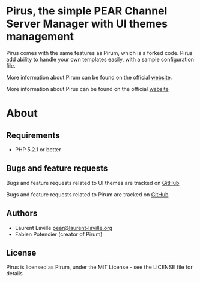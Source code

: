 Pirus, the simple PEAR Channel Server Manager with UI themes management
=======================================================================

Pirus comes with the same features as Pirum, which is a forked code.
Pirus add ability to handle your own templates easily, with a sample configuration file.

More information about Pirum can be found on the official [website](http://pirum.sensiolabs.org/).

More information about Pirus can be found on the official [website](http://php5.laurent-laville.org/pirus/)

About
=====

Requirements
------------

- PHP 5.2.1 or better

Bugs and feature requests
-------------------------

Bugs and feature requests related to UI themes 
are tracked on [GitHub](https://github.com/llaville/pirus/issues)

Bugs and feature requests related to Pirum
are tracked on [GitHub](https://github.com/fabpot/Pirum/issues)

Authors
------

- Laurent Laville <pear@laurent-laville.org>
- Fabien Potencier (creator of Pirum)

License
-------

Pirus is licensed as Pirum, under the MIT License - see the LICENSE file for details
